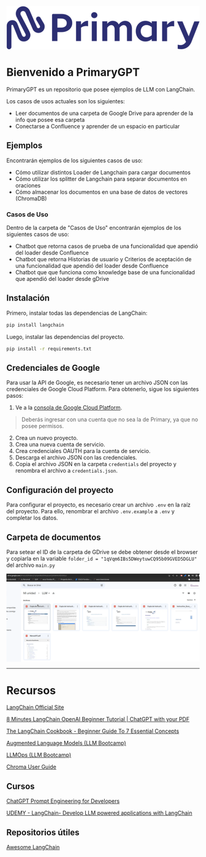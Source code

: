 ![image](images/logo.png)


# Bienvenido a PrimaryGPT

PrimaryGPT es un repositorio que posee ejemplos de LLM con LangChain.

Los casos de usos actuales son los siguientes:

- Leer documentos de una carpeta de Google Drive para aprender de la info que posee esa carpeta
- Conectarse a Confluence y aprender de un espacio en particular

## Ejemplos
Encontrarán ejemplos de los siguientes casos de uso:

- Cómo utilizar distintos Loader de Langchain para cargar documentos 
- Cómo utilizar los splitter de Langchain para separar documentos en oraciones
- Cómo almacenar los documentos en una base de datos de vectores (ChromaDB)

### Casos de Uso
Dentro de la carpeta de "Casos de Uso" encontrarán ejemplos de los siguientes casos de uso:
- Chatbot que retorna casos de prueba de una funcionalidad que apendió del loader desde Confluence
- Chatbot que retorna Historias de usuario y Criterios de aceptación de una funcionalidad que apendió del loader desde Confluence
- Chatbot que que funciona como knowledge base de una funcionalidad que apendió del loader desde gDrive
  

## Instalación

Primero, instalar todas las dependencias de LangChain:

```bash
pip install langchain
```

Luego, instalar las dependencias del proyecto.

```bash
pip install -r requirements.txt
```

## Credenciales de Google

Para usar la API de Google, es necesario tener un archivo JSON con las credenciales de Google Cloud Platform. Para obtenerlo, sigue los siguientes pasos:

1. Ve a la [consola de Google Cloud Platform](https://console.cloud.google.com/). 
> Deberás ingresar con una cuenta que no sea la de Primary, ya que no posee permisos.
2. Crea un nuevo proyecto.
3. Crea una nueva cuenta de servicio.
4. Crea credenciales OAUTH para la cuenta de servicio.
5. Descarga el archivo JSON con las credenciales.
6. Copia el archivo JSON en la carpeta `credentials` del proyecto y renombra el archivo a `credentials.json`. 

## Configuración del proyecto

Para configurar el proyecto, es necesario crear un archivo `.env` en la raíz del proyecto.
Para ello, renombrar el archivo `.env.example` a `.env` y completar los datos.

## Carpeta de documentos
Para setear el ID de la carpeta de GDrive se debe obtener desde el browser y copiarla en la variable `folder_id = "1qVqm6IBs5DWeytuwCQ95b09GVED5DGLU"` del archivo `main.py`

![image](images/gdrive.png)


---

# Recursos

[LangChain Official Site](https://python.langchain.com/docs/get_started)

[8 Minutes LangChain OpenAI Beginner Tutorial | ChatGPT with your PDF](https://youtu.be/FuqdVNB_8c0)

[The LangChain Cookbook - Beginner Guide To 7 Essential Concepts](https://youtu.be/2xxziIWmaSA)

[Augmented Language Models (LLM Bootcamp)](https://youtu.be/YdeuQhlHmCA)

[LLMOps (LLM Bootcamp)](https://youtu.be/Fquj2u7ay40)

[Chroma User Guide](https://docs.trychroma.com/usage-guide)

## Cursos

[ChatGPT Prompt Engineering for Developers](https://learn.deeplearning.ai/chatgpt-prompt-eng/lesson/1/introduction)

[UDEMY - LangChain- Develop LLM powered applications with LangChain](https://primary.udemy.com/course/langchain/)

## Repositorios útiles

[Awesome LangChain](https://github.com/kyrolabs/awesome-langchain)